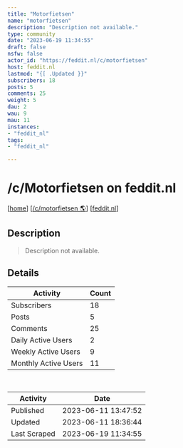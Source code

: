 ```yaml
---
title: "Motorfietsen" 
name: "motorfietsen"
description: "Description not available."
type: community
date: "2023-06-19 11:34:55"
draft: false
nsfw: false
actor_id: "https://feddit.nl/c/motorfietsen"
host: feddit.nl
lastmod: "{[ .Updated }}"
subscribers: 18
posts: 5
comments: 25
weight: 5
dau: 2
wau: 9
mau: 11
instances:
- "feddit_nl"
tags: 
- "feddit_nl"

---
```


# /c/Motorfietsen on feddit.nl

[[home](/)]
[[/c/motorfietsen 🌎](https://feddit.nl/c/motorfietsen)]
[[feddit.nl](/instances/feddit_nl)]


## Description 

<blockquote class="description">
Description not available.
</blockquote>


## Details

| Activity | Count  |
|----------------------|---|
| Subscribers          | 18 |
| Posts                | 5  |
| Comments             | 25  |
| Daily Active Users   | 2  |
| Weekly Active Users  | 9  |
| Monthly Active Users | 11  |

<br>

| Activity | Date |
|----------------------|---|
| Published            | 2023-06-11 13:47:52 |
| Updated              | 2023-06-11 18:36:44 |
| Last Scraped         | 2023-06-19 11:34:55 |
